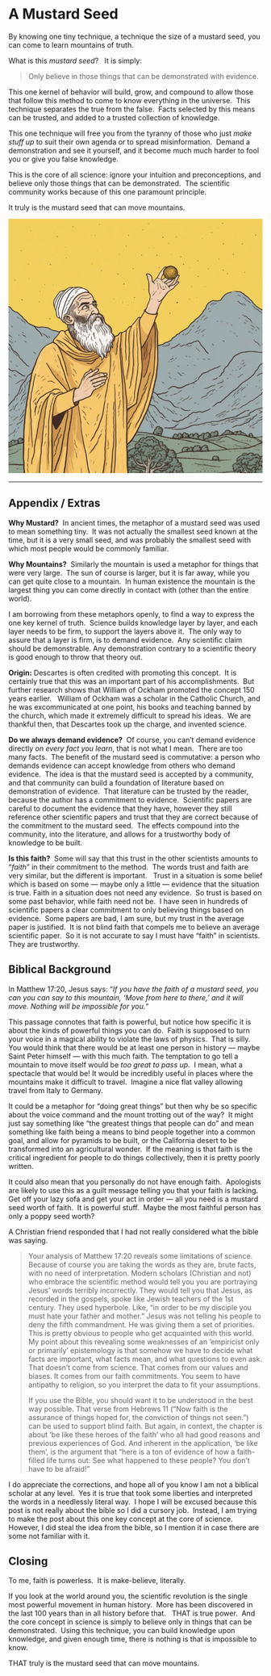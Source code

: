 #  A Mustard Seed

By knowing one tiny technique, a technique the size of a mustard seed, you can come to learn mountains of truth.

What is this _mustard seed_?   It is simply:

> Only believe in those things that can be demonstrated with evidence.

This one kernel of behavior will build, grow, and compound to allow those that follow this method to come to know everything in the universe.  This technique separates the true from the false.  Facts selected by this means can be trusted, and added to a trusted collection of knowledge.

This one technique will free you from the tyranny of those who just _make stuff up_ to suit their own agenda or to spread misinformation.  Demand a demonstration and see it yourself, and it become much much harder to fool you or give you false knowledge.

This is the core of all science: ignore your intuition and preconceptions, and believe only those things that can be demonstrated.  The scientific community works because of this one paramount principle.

It truly is the mustard seed that can move mountains.

![](a-mustard-seed-img1.jpg)

* * *

## Appendix / Extras

**Why Mustard?**  In ancient times, the metaphor of a mustard seed was used to mean something tiny.  It was not actually the smallest seed known at the time, but it is a very small seed, and was probably the smallest seed with which most people would be commonly familiar.

**Why Mountains?**  Similarly the mountain is used a metaphor for things that were very large.  The sun of course is larger, but it is far away, while you can get quite close to a mountain.  In human existence the mountain is the largest thing you can come directly in contact with (other than the entire world).

I am borrowing from these metaphors openly, to find a way to express the one key kernel of truth.  Science builds knowledge layer by layer, and each layer needs to be firm, to support the layers above it.  The only way to assure that a layer is firm, is to demand evidence.  Any scientific claim should be demonstrable. Any demonstration contrary to a scientific theory is good enough to throw that theory out.

**Origin:** Descartes is often credited with promoting this concept.  It is certainly true that this was an important part of his accomplishments.  But further research shows that William of Ockham promoted the concept 150 years earlier.   William of Ockham was a scholar in the Catholic Church, and he was excommunicated at one point, his books and teaching banned by the church, which made it extremely difficult to spread his ideas.  We are thankful then, that Descartes took up the charge, and invented science.

**Do we always demand evidence?**  Of course, you can’t demand evidence directly _on every fact you learn_, that is not what I mean.  There are too many facts.  The benefit of the mustard seed is commutative: a person who demands evidence can accept knowledge from others who demand evidence.  The idea is that the mustard seed is accepted by a community, and that community can build a foundation of literature based on demonstration of evidence.  That literature can be trusted by the reader, because the author has a commitment to evidence.  Scientific papers are careful to document the evidence that they have, however they still reference other scientific papers and trust that they are correct because of the commitment to the mustard seed.  The effects compound into the community, into the literature, and allows for a trustworthy body of knowledge to be built.

**Is this faith?**  Some will say that this trust in the other scientists amounts to “_faith_” in their commitment to the method.  The words trust and faith are very similar, but the different is important.   Trust in a situation is some belief which is based on some — maybe only a little — evidence that the situation is true. Faith in a situation does not need any evidence.  So trust is based on some past behavior, while faith need not be.  I have seen in hundreds of scientific papers a clear commitment to only believing things based on evidence.  Some papers are bad, I am sure, but my trust in the average paper is justified.  It is not blind faith that compels me to believe an average scientific paper.  So it is not accurate to say I must have “faith” in scientists.  They are trustworthy.

## Biblical Background

In Matthew 17:20, Jesus says: “_If you have the faith of a mustard seed, you can you can say to this mountain, ‘Move from here to there,’ and it will move. Nothing will be impossible for you._“

This passage connotes that faith is powerful, but notice how specific it is about the kinds of powerful things you can do.  Faith is supposed to turn your voice in a magical ability to violate the laws of physics.  That is silly.  You would think that there would be at least one person in history — maybe Saint Peter himself — with this much faith. The temptation to go tell a mountain to move itself would be _too great to pass up_.  I mean, what a spectacle that would be! It would be incredibly useful in places where the mountains make it difficult to travel.  Imagine a nice flat valley allowing travel from Italy to Germany.

It could be a metaphor for “doing great things” but then why be so specific about the voice command and the mount trotting out of the way?  It might just say something like “the greatest things that people can do” and mean something like faith being a means to bind people together into a common goal, and allow for pyramids to be built, or the California desert to be transformed into an agricultural wonder.  If the meaning is that faith is the critical ingredient for people to do things collectively, then it is pretty poorly written.

It could also mean that you personally do not have enough faith.  Apologists are likely to use this as a guilt message telling you that your faith is lacking.  Get off your lazy sofa and get your act in order — all you need is a mustard seed worth of faith.  It is powerful stuff.  Maybe the most faithful person has only a poppy seed worth?

A Christian friend responded that I had not really considered what the bible was saying.

> Your analysis of Matthew 17:20 reveals some limitations of science. Because of course you are taking the words as they are, brute facts, with no need of interpretation. Modern scholars (Christian and not) who embrace the scientific method would tell you you are portraying Jesus’ words terribly incorrectly. They would tell you that Jesus, as recorded in the gospels, spoke like Jewish teachers of the 1st century. They used hyperbole. Like, “in order to be my disciple you must hate your father and mother.” Jesus was not telling his people to deny the fifth commandment. He was giving them a set of priorities. This is pretty obvious to people who get acquainted with this world. My point about this revealing some weaknesses of an ’empiricist only or primarily’ epistemology is that somehow we have to decide what facts are important, what facts mean, and what questions to even ask. That doesn’t come from science. That comes from our values and biases. It comes from our faith commitments. You seem to have antipathy to religion, so you interpret the data to fit your assumptions.
> 
> If you use the Bible, you should want it to be understood in the best way possible. That verse from Hebrews 11 (“Now faith is the assurance of things hoped for, the conviction of things not seen.”) can be used to support blind faith. But again, in context, the chapter is about ‘be like these heroes of the faith’ who all had good reasons and previous experiences of God. And inherent in the application, ‘be like them’, is the argument that “here is a ton of evidence of how a faith-filled life turns out: See what happened to these people? You don’t have to be afraid!”

I do appreciate the corrections, and hope all of you know I am not a biblical scholar at any level.  Yes it is true that took some liberties and interpreted the words in a needlessly literal way.  I hope I will be excused because this post is not really about the bible so I did a cursory job.  Instead, I am trying to make the post about this one key concept at the core of science.  However, I did steal the idea from the bible, so I mention it in case there are some not familiar with it.

## Closing

To me, faith is powerless.  It is make-believe, literally.

If you look at the world around you, the scientific revolution is the single most powerful movement in human history.  More has been discovered in the last 100 years than in all history before that.   THAT is true power.  And the core concept in science is simply to believe only in things that can be demonstrated.  Using this technique, you can build knowledge upon knowledge, and given enough time, there is nothing is that is impossible to know.

THAT truly is the mustard seed that can move mountains.